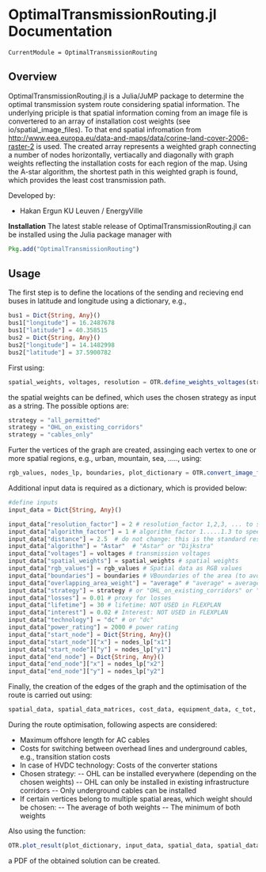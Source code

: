 # OptimalTransmissionRouting.jl Documentation

```@meta
CurrentModule = OptimalTransmissionRouting
```

## Overview

OptimalTransmissionRouting.jl is a Julia/JuMP package to determine the optimal transmission system route considering spatial information. The underlying priciple is that spatial information coming from an image file is convertered to an array of installation cost weights (see io/spatial_image_files). To that end spatial infromation from http://www.eea.europa.eu/data-and-maps/data/corine-land-cover-2006-raster-2 is used. The created array represents a weighted graph connecting a number of nodes horizontally, vertiacally and diagonally with graph weights reflecting the installation costs for each region of the map. Using the A-star algorithm, the shortest path in this weighted graph is found, which provides the least cost transmission path.

Developed by:
- Hakan Ergun KU Leuven / EnergyVille

**Installation**
The latest stable release of OptimalTransmissionRouting.jl can be installed using the Julia package manager with

```julia
Pkg.add("OptimalTransmissionRouting")
```

## Usage

The first step is to define the locations of the sending and recieving end buses in latitude and longitude using a dictionary, e.g.,
```julia
bus1 = Dict{String, Any}()
bus1["longitude"] = 16.2487678
bus1["latitude"] = 40.358515
bus2 = Dict{String, Any}()
bus2["longitude"] = 14.1482998
bus2["latitude"] = 37.5900782
```

First using:
```julia
spatial_weights, voltages, resolution = OTR.define_weights_voltages(strategy)
``` 
the spatial weights can be defined, which uses the chosen strategy as input as a string. The possible options are:

```julia
strategy = "all_permitted"
strategy = "OHL_on_existing_corridors"
strategy = "cables_only"
```
Furter the vertices of the graph are created, assinging each vertex to one or more spatial regions, e.g., urban, mountain, sea, ....., using:
```julia
rgb_values, nodes_lp, boundaries, plot_dictionary = OTR.convert_image_files_to_weights(bus1, bus2)  
```

Additional input data is required as a dictionary, which is provided below:
```julia
#define inputs
input_data = Dict{String, Any}()

input_data["resolution_factor"] = 2 # resolution_factor 1,2,3, ... to speed up algorithm
input_data["algorithm_factor"] = 1 # algorithm_factor 1.....1.3 to speed up Astar algorithm, goes at expense of accuracy
input_data["distance"] = 2.5  # do not change: this is the standard resolution of the environmental data
input_data["algorithm"] = "Astar"  # "Astar" or "Dijkstra"
input_data["voltages"] = voltages # transmission voltages
input_data["spatial_weights"] = spatial_weights # spatial weights
input_data["rgb_values"] = rgb_values # Spatial data as RGB values
input_data["boundaries"] = boundaries # VBoundaries of the area (to avoid using full European range)
input_data["overlapping_area_weight"] = "average" # "average" = average weight of the spatial weights; "minimum" = minimum of the overlapping weights
input_data["strategy"] = strategy # or "OHL_on_existing_corridors" or "cables_only"
input_data["losses"] = 0.01 # proxy for losses
input_data["lifetime"] = 30 # lifetime: NOT USED in FLEXPLAN
input_data["interest"] = 0.02 # Interest: NOT USED in FLEXPLAN 
input_data["technology"] = "dc" # or "dc"
input_data["power_rating"] = 2000 # power rating
input_data["start_node"] = Dict{String, Any}()
input_data["start_node"]["x"] = nodes_lp["x1"]
input_data["start_node"]["y"] = nodes_lp["y1"] 
input_data["end_node"] = Dict{String, Any}()
input_data["end_node"]["x"] = nodes_lp["x2"]
input_data["end_node"]["y"] = nodes_lp["y2"] 
```
Finally, the creation of the edges of the graph and the optimisation of the route is carried out using:

```julia
spatial_data, spatial_data_matrices, cost_data, equipment_data, c_tot, optimal_path, ac_dc, ac_cab, dc_cab  = OTR.do_optimal_routing(input_data)
```
During the route optimisation, following aspects are considered:
- Maximum offshore length for AC cables
- Costs for switching between overhead lines and underground cables, e.g., transition station costs
- In case of HVDC technology: Costs of the converter stations
- Chosen strategy:
-- OHL can be installed everywhere (depending on the chosen weights)
-- OHL can only be installed in existing infrastructure corridors
-- Only underground cables can be installed
- If certain vertices belong to multiple spatial areas, which weight should be chosen:
-- The average of both weights
-- The minimum of both weights

Also using the function:
```julia
OTR.plot_result(plot_dictionary, input_data, spatial_data, spatial_data_matrices, optimal_path)
```
a PDF of the obtained solution can be created.